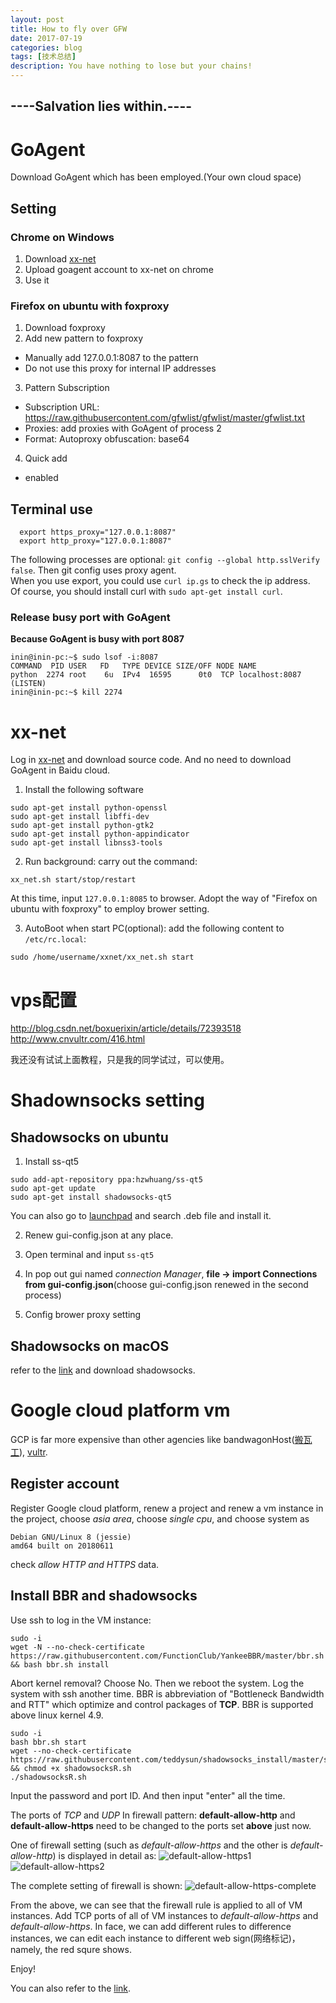 ```yaml
---
layout: post
title: How to fly over GFW
date: 2017-07-19
categories: blog
tags: [技术总结]
description: You have nothing to lose but your chains!
---
```


## **----Salvation lies within.----**

# GoAgent

Download GoAgent which has been employed.(Your own cloud space)

## Setting

### Chrome on Windows

1. Download [xx-net](https://github.com/bryanibit/XX-Net)
2. Upload goagent account to xx-net on chrome
3. Use it

### Firefox on ubuntu with foxproxy

1. Download foxproxy
2. Add new pattern to foxproxy

* Manually add 127.0.0.1:8087 to the pattern  
* Do not use this proxy for internal IP addresses  

3. Pattern Subscription

* Subscription URL: https://raw.githubusercontent.com/gfwlist/gfwlist/master/gfwlist.txt  
* Proxies: add proxies with GoAgent of process 2
* Format: Autoproxy obfuscation: base64  

4. Quick add  
* enabled

## Terminal use

```
  export https_proxy="127.0.0.1:8087"
  export http_proxy="127.0.0.1:8087"
```
The following processes are optional: ```git config --global http.sslVerify false```. Then git config uses proxy agent.  
When you use export, you could use ```curl ip.gs``` to check the ip address.  
Of course, you should install curl with ```sudo apt-get install curl```.  

### Release busy port with GoAgent

**Because GoAgent is busy with port 8087**

```
inin@inin-pc:~$ sudo lsof -i:8087
COMMAND  PID USER   FD   TYPE DEVICE SIZE/OFF NODE NAME
python  2274 root    6u  IPv4  16595      0t0  TCP localhost:8087 (LISTEN)
inin@inin-pc:~$ kill 2274
```

# xx-net

Log in [xx-net](https://github.com/XX-net/XX-Net/wiki/How-to-use) and download source code. And no need to download GoAgent in Baidu cloud.

1. Install the following software
```
sudo apt-get install python-openssl
sudo apt-get install libffi-dev
sudo apt-get install python-gtk2
sudo apt-get install python-appindicator
sudo apt-get install libnss3-tools
```
2. Run background: carry out the command:
```
xx_net.sh start/stop/restart
```
At this time, input ```127.0.0.1:8085``` to browser. Adopt the way of "Firefox on ubuntu with foxproxy" to employ brower setting.

3. AutoBoot when start PC(optional): add the following content to ```/etc/rc.local```:
```
sudo /home/username/xxnet/xx_net.sh start
```
# vps配置

http://blog.csdn.net/boxuerixin/article/details/72393518  
http://www.cnvultr.com/416.html

我还没有试试上面教程，只是我的同学试过，可以使用。

# Shadownsocks setting

## Shadowsocks on ubuntu

1. Install ss-qt5

```
sudo add-apt-repository ppa:hzwhuang/ss-qt5
sudo apt-get update
sudo apt-get install shadowsocks-qt5
```
You can also go to [launchpad](https://launchpad.net/) and search .deb file and install it.

2. Renew gui-config.json at any place.

3. Open terminal and input ```ss-qt5```

4. In pop out gui named *connection Manager*, **file -> import Connections from gui-config.json**(choose gui-config.json renewed in the second process)

5. Config brower proxy setting

## Shadowsocks on macOS

refer to the [link](https://lvii.gitbooks.io/outman/content/) and download shadowsocks.

# Google cloud platform vm

GCP is far more expensive than other agencies like bandwagonHost([搬瓦工](https://bandwagonhost.com)), [vultr](https://www.vultr.com/).

## Register account

Register Google cloud platform, renew a project and renew a vm instance in the project, choose *asia area*, choose *single cpu*, and choose system as
```
Debian GNU/Linux 8 (jessie)
amd64 built on 20180611
```
check *allow HTTP and HTTPS* data.

## Install BBR and shadowsocks

Use ssh to log in the VM instance:

```
sudo -i
wget -N --no-check-certificate https://raw.githubusercontent.com/FunctionClub/YankeeBBR/master/bbr.sh && bash bbr.sh install
```
Abort kernel removal? Choose No. Then we reboot the system. Log the system with ssh another time. BBR is abbreviation of "Bottleneck Bandwidth and RTT" which optimize and control packages of **TCP**. BBR is supported above linux kernel 4.9.

```
sudo -i
bash bbr.sh start
wget --no-check-certificate https://raw.githubusercontent.com/teddysun/shadowsocks_install/master/shadowsocksR.sh && chmod +x shadowsocksR.sh
./shadowsocksR.sh
```

Input the password and port ID. And then input "enter" all the time.

The ports of *TCP* and *UDP* In firewall pattern: **default-allow-http** and **default-allow-https** need to be changed to the ports set **above** just now.

One of firewall setting (such as *default-allow-https* and the other is *default-allow-http*) is displayed in detail as:
![default-allow-https1](https://github.com/bryanibit/bryanibit.github.io/raw/master/img/doc/firewall1.PNG)
![default-allow-https2](https://github.com/bryanibit/bryanibit.github.io/raw/master/img/doc/firewall2.PNG)

The complete setting of firewall is shown:
![default-allow-https-complete](https://github.com/bryanibit/bryanibit.github.io/raw/master/img/doc/firewall_whole.PNG)

From the above, we can see that the firewall rule is applied to all of VM instances. Add TCP ports of all of VM instances to *default-allow-https* and *default-allow-https*. In face, we can add different rules to difference instances, we can edit each instance to different web sign(网络标记)，namely, the red squre shows.

Enjoy!

You can also refer to the [link](https://appso.github.io/2017/09/12/bbr/).

